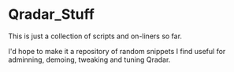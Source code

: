 # Qradar_Stuff

This is just a collection of scripts and on-liners so far.

I'd hope to make it a repository of random snippets I find useful for adminning, demoing, tweaking and tuning Qradar.
